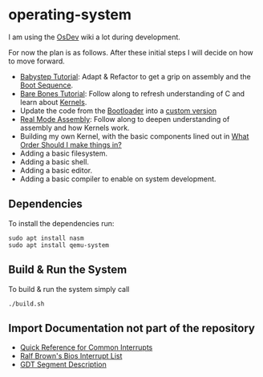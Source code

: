# operating-system

I am using the [OsDev](https://wiki.osdev.org/Main_Page) wiki a lot during development. 

For now the plan is as follows. After these initial steps I will decide on how to move forward.
- [Babystep Tutorial](https://wiki.osdev.org/Babystep1): Adapt & Refactor to get a grip on assembly and the [Boot Sequence](https://wiki.osdev.org/Boot_Sequence).
- [Bare Bones Tutorial](https://wiki.osdev.org/User:Zesterer/Bare_Bones): Follow along to refresh understanding of C and learn about [Kernels](https://wiki.osdev.org/Kernel).
- Update the code from the [Bootloader](https://wiki.osdev.org/Bootloader) into a [custom version](https://wiki.osdev.org/Rolling_Your_Own_Bootloader)
- [Real Mode Assembly](https://wiki.osdev.org/Real_mode_assembly_I): Follow along to deepen understanding of assembly and how Kernels work.
- Building my own Kernel, with the basic components lined out in [What Order Should I make things in?](https://wiki.osdev.org/What_Order_Should_I_Make_Things_In%3F)
- Adding a basic filesystem.
- Adding a basic shell.
- Adding a basic editor.
- Adding a basic compiler to enable on system development.

## Dependencies

To install the dependencies run:

```Ubuntu
sudo apt install nasm
sudo apt install qemu-system
```

## Build & Run the System

To build & run the system simply call

```
./build.sh
```

## Import Documentation not part of the repository

- [Quick Reference for Common Interrupts](https://wiki.osdev.org/BIOS)
- [Ralf Brown's Bios Interrupt List](https://wiki.osdev.org/RBIL)
- [GDT Segment Description](https://wiki.osdev.org/Global_Descriptor_Table#Segment_Descriptor)